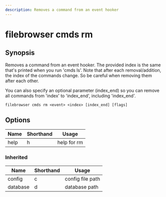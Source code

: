 ```yaml
---
description: Removes a command from an event hooker
---
```


# filebrowser cmds rm

## Synopsis

Removes a command from an event hooker. The provided index
is the same that's printed when you run 'cmds ls'. Note
that after each removal/addition, the index of the
commands change. So be careful when removing them after each
other.

You can also specify an optional parameter (index_end) so
you can remove all commands from 'index' to 'index_end',
including 'index_end'.

```
filebrowser cmds rm <event> <index> [index_end] [flags]
```

## Options

| Name | Shorthand | Usage |
|------|-----------|-------|
|help|h|help for rm|

### Inherited

| Name | Shorthand | Usage |
|------|-----------|-------|
|config|c|config file path|
|database|d|database path|

